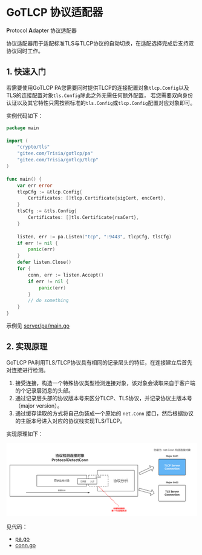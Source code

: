 # GoTLCP 协议适配器 

**P**rotocol **A**dapter 协议适配器

协议适配器用于适配标准TLS与TLCP协议的自动切换，在适配选择完成后支持双协议同时工作。

## 1. 快速入门

若需要使用GoTLCP PA您需要同时提供TLCP的连接配置对象`tlcp.Config`以及TLS的连接配置对象`tls.Config`除此之外无需任何额外配置，
若您需要双向身份认证以及其它特性只需按照标准的`tls.Config`或`tlcp.Config`配置对应对象即可。

实例代码如下：

```go
package main

import (
	"crypto/tls"
	"gitee.com/Trisia/gotlcp/pa"
	"gitee.com/Trisia/gotlcp/tlcp"
)

func main() {
	var err error
	tlcpCfg := &tlcp.Config{
		Certificates: []tlcp.Certificate{sigCert, encCert},
	}
	tlsCfg := &tls.Config{
		Certificates: []tls.Certificate{rsaCert},
	}

	listen, err := pa.Listen("tcp", ":9443", tlcpCfg, tlsCfg)
	if err != nil {
		panic(err)
	}
	defer listen.Close()
	for {
		conn, err := listen.Accept()
		if err != nil {
			panic(err)
		}
		// do something
	}
}
```

示例见 [server/pa/main.go](../example/server/pa/main.go)


## 2. 实现原理

GoTLCP PA利用TLS/TLCP协议具有相同的记录层头的特征，在连接建立后首先对连接进行检测。

1. 接受连接，构造一个特殊协议类型检测连接对象，该对象会读取来自于客户端的个记录层消息的头部。
2. 通过记录层头部的协议版本号来区分TLCP、TLS协议，并记录协议主版本号（major version）。
3. 通过缓存读取的方式将自己伪装成一个原始的 `net.Conn` 接口，然后根据协议的主版本号进入对应的协议栈实现TLS/TLCP。

实现原理如下：

![](../doc/img/协议适配器.png)

见代码：

- [pa.go](./pa.go)
- [conn.go](./conn.go)